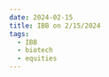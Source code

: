 ```yaml
---
date: 2024-02-15
title: IBB on 2/15/2024
tags: 
  - IBB
  - biotech
  - equities
---
```

<div class="post">
<snapshot-grid 
    :reports="['2024/02/14/CTA/IBB', '2024/02/15/CTA/IBB', '2024/02/15/MTP/IBB']"
    chart="2024/02/15/Chart/IBB"
/>
<p>

</p>
<p>

</p>
</div>